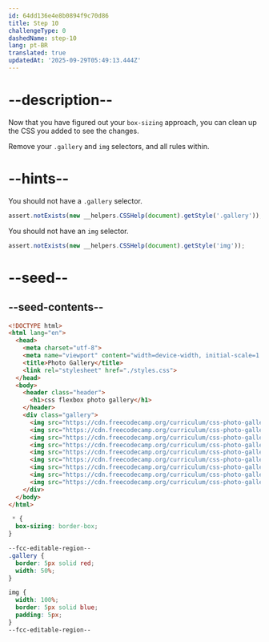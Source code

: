 ```yaml
---
id: 64dd136e4e8b0894f9c70d86
title: Step 10
challengeType: 0
dashedName: step-10
lang: pt-BR
translated: true
updatedAt: '2025-09-29T05:49:13.444Z'
---
```


# --description--

Now that you have figured out your `box-sizing` approach, you can clean up the CSS you added to see the changes.

Remove your `.gallery` and `img` selectors, and all rules within.

# --hints--

You should not have a `.gallery` selector.

```js
assert.notExists(new __helpers.CSSHelp(document).getStyle('.gallery'));
```

You should not have an `img` selector.

```js
assert.notExists(new __helpers.CSSHelp(document).getStyle('img'));
```

# --seed--

## --seed-contents--

```html
<!DOCTYPE html>
<html lang="en">
  <head>
    <meta charset="utf-8">
    <meta name="viewport" content="width=device-width, initial-scale=1.0">
    <title>Photo Gallery</title>
    <link rel="stylesheet" href="./styles.css">
  </head>
  <body>
    <header class="header">
      <h1>css flexbox photo gallery</h1>
    </header>
    <div class="gallery">
      <img src="https://cdn.freecodecamp.org/curriculum/css-photo-gallery/1.jpg">
      <img src="https://cdn.freecodecamp.org/curriculum/css-photo-gallery/2.jpg">
      <img src="https://cdn.freecodecamp.org/curriculum/css-photo-gallery/3.jpg">
      <img src="https://cdn.freecodecamp.org/curriculum/css-photo-gallery/4.jpg">
      <img src="https://cdn.freecodecamp.org/curriculum/css-photo-gallery/5.jpg">
      <img src="https://cdn.freecodecamp.org/curriculum/css-photo-gallery/6.jpg">
      <img src="https://cdn.freecodecamp.org/curriculum/css-photo-gallery/7.jpg">
      <img src="https://cdn.freecodecamp.org/curriculum/css-photo-gallery/8.jpg">
      <img src="https://cdn.freecodecamp.org/curriculum/css-photo-gallery/9.jpg">
    </div>
  </body>
</html>


```

```css
 * {
  box-sizing: border-box;
}

--fcc-editable-region--
.gallery {
  border: 5px solid red;
  width: 50%;
}

img {
  width: 100%;
  border: 5px solid blue;
  padding: 5px;
}
--fcc-editable-region--
```
